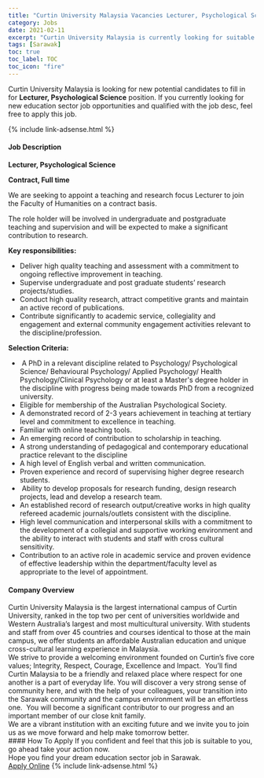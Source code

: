 ```yaml
---
title: "Curtin University Malaysia Vacancies Lecturer, Psychological Science" 
category: Jobs 
date: 2021-02-11 
excerpt: "Curtin University Malaysia is currently looking for suitable person to fill in the Lecturer, Psychological Science which positioned at Sarawak" 
tags: [Sarawak] 
toc: true 
toc_label: TOC 
toc_icon: "fire" 
--- 
```


<p>Curtin University Malaysia is looking for new potential candidates to fill in for <b>Lecturer, Psychological Science</b> position. If you currently looking for new education sector job opportunities and qualified with the job desc, feel free to apply this job.
</p>{% include link-adsense.html %} 
 <div><div><h4>Job Description</h4></div><div><div><span><div><p><strong>Lecturer, Psychological Science</strong></p><p><strong>Contract, Full time</strong></p><p>We are seeking to appoint a teaching and research focus Lecturer to join the Faculty of Humanities on a contract basis.</p><p>The role holder will be involved in undergraduate and postgraduate teaching and supervision and will be expected to make a significant contribution to research.</p><p><strong>Key responsibilities:</strong></p><ul><li>Deliver high quality teaching and assessment with a commitment to ongoing reflective improvement in teaching.</li><li>Supervise undergraduate and post graduate students&#8217; research projects/studies.</li><li>Conduct high quality research, attract competitive grants and maintain an active record of publications.</li><li>Contribute significantly to academic service, collegiality and engagement and external community engagement activities relevant to the discipline/profession.</li></ul><p><strong>Selection Criteria:</strong></p><ul><li>&#160;A PhD in a relevant discipline related to Psychology/ Psychological Science/ Behavioural Psychology/ Applied Psychology/ Health Psychology/Clinical Psychology or at least a Master's degree holder in the discipline with progress being made towards PhD from a recognized university.</li><li>Eligible for membership of the Australian Psychological Society.</li><li>A demonstrated record of 2-3 years achievement in teaching at tertiary level and commitment to excellence in teaching.&#160;</li><li>Familiar with online teaching tools.</li><li>An emerging record of contribution to scholarship in teaching.</li><li>A strong understanding of pedagogical and contemporary educational practice relevant to the discipline</li><li>A high level of English verbal and written communication.</li><li>Proven experience and record of supervising higher degree research students.</li><li>&#160;Ability to develop proposals for research funding, design research projects, lead and develop a research team.</li><li>An established record of research output/creative works in high quality refereed academic journals/outlets consistent with the discipline.</li><li>High level communication and interpersonal skills with a commitment to the development of a collegial and supportive working environment and the ability to interact with students and staff with cross cultural sensitivity.</li><li>Contribution to an active role in academic service and proven evidence of effective leadership within the department/faculty level as appropriate to the level of appointment.</li></ul></div></span></div></div></div> 
<div><div><h4>Company Overview</h4></div><div><div><span><div><div>
<div>Curtin University Malaysia is the largest international campus of Curtin University, ranked in the top two per cent of universities worldwide and Western Australia&#8217;s largest and most multicultural university. With students and staff from over 45 countries and courses identical to those at the main campus, we offer students an affordable Australian education and unique cross-cultural learning experience in Malaysia.</div>
<div>We strive to provide a welcoming environment founded on Curtin&#8217;s five core values; Integrity, Respect, Courage, Excellence and Impact.&#160; You&#8217;ll find Curtin Malaysia to be a friendly and relaxed place where respect for one another is a part of everyday life. You will discover a very strong sense of community here, and with the help of your colleagues, your transition into the Sarawak community and the campus environment will be an effortless one.&#160; You will become a significant contributor to our progress and an important member of our close knit family.</div>
<div>We are a vibrant institution with an exciting future and we invite you to join us as we move forward and help make tomorrow better.</div>
</div></div></span></div></div></div> 
#### How To Apply 
If you confident and feel that this job is suitable to you, go ahead take your action now. <br/> 
Hope you find your dream education sector job in Sarawak. <br/> 
<a href="https://www.jobstreet.com.my/en/job/lecturer-psychological-science-4481045?jobId=jobstreet-my-job-4481045" class="btn btn--info" target="_blank" rel="nofollow noopenner">Apply Online</a> 
{% include link-adsense.html %} 